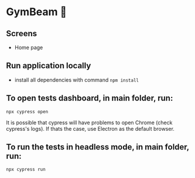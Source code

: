 # GymBeam 🚀

## Screens

- Home page

## Run application locally

- install all dependencies with command `npm install`

## To open tests dashboard, in main folder, run:

`npx cypress open`

It is possible that cypress will have problems to open Chrome (check cypress's logs). If thats the case, use Electron as the default browser.

## To run the tests in headless mode, in main folder, run:

`npx cypress run`
